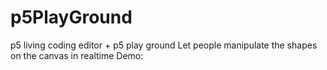 # p5PlayGround
p5 living coding editor + p5 play ground
Let people manipulate the shapes on the canvas in realtime
Demo: 